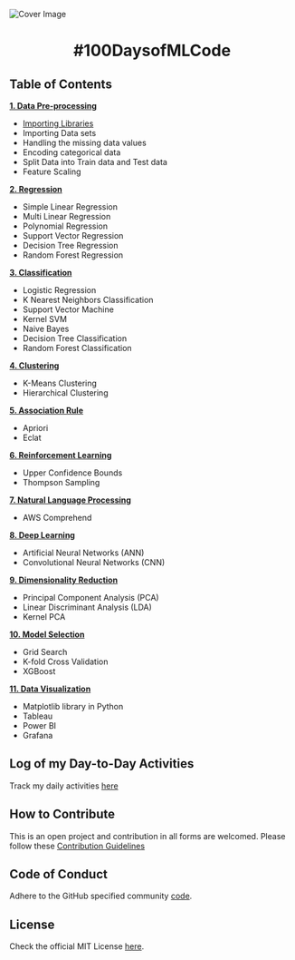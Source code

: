 ![Cover Image](docs/cover.png)

<h1 align="center">#100DaysofMLCode</h1>

## Table of Contents

[**1. Data Pre-processing**](2_Data_Preprocessing/README.md)
  * [Importing Libraries](2_Data_Preprocessing/README.md#importing_libraries)
  * Importing Data sets
  * Handling the missing data values
  * Encoding categorical data
  * Split Data into Train data and Test data
  * Feature Scaling
  
[**2. Regression**](3_Regression/README.md)
 * Simple Linear Regression
 * Multi Linear Regression
 * Polynomial Regression
 * Support Vector Regression
 * Decision Tree Regression
 * Random Forest Regression
 
[**3. Classification**](4_Classification/README.md)
 * Logistic Regression
 * K Nearest Neighbors Classification
 * Support Vector Machine
 * Kernel SVM
 * Naive Bayes
 * Decision Tree Classification
 * Random Forest Classification

[**4. Clustering**](5_Clustering/README.md)
 * K-Means Clustering
 * Hierarchical Clustering
 
[**5. Association Rule**](6_Association/README.md)
 * Apriori 
 * Eclat
 
[**6. Reinforcement Learning**](7_Reinforcement_Learning\README.md)
 * Upper Confidence Bounds
 * Thompson Sampling

[**7. Natural Language Processing** ](8_Natural_Language_Processing/README.md)
 * AWS Comprehend

[**8. Deep Learning**](9_Deep_Learning/README.md)
 * Artificial Neural Networks (ANN)
 * Convolutional Neural Networks (CNN)
 
[**9. Dimensionality Reduction**](10_Dimensionality_Reduction/README.md)
 * Principal Component Analysis (PCA)
 * Linear Discriminant Analysis (LDA)
 * Kernel PCA
 
[**10. Model Selection**](11_Model_Selection/README.md)
 * Grid Search
 * K-fold Cross Validation
 * XGBoost
 
[**11. Data Visualization**](12_Data_Visualization/README.md)
 * Matplotlib library in Python
 * Tableau
 * Power BI
 * Grafana

## Log of my Day-to-Day Activities

Track my daily activities [here](docs/100Days_Log.md)

## How to Contribute

This is an open project and contribution in all forms are welcomed.
Please follow these [Contribution Guidelines](docs/CONTRIBUTING.md)

## Code of Conduct

Adhere to the GitHub specified community [code](docs/CODE_OF_CONDUCT.md).

## License

Check the official MIT License [here](LICENSE).
